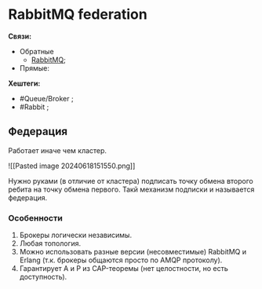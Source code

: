 # RabbitMQ federation

**Связи:**
- Обратные
	- [RabbitMQ](rabbit-mq);
- Прямые:

**Хештеги:**
- #Queue/Broker ;
- #Rabbit ;

## Федерация

Работает иначе чем кластер.

![[Pasted image 20240618151550.png]]

Нужно руками (в отличие от кластера) подписать точку обмена второго ребита на точку обмена первого. Такй механизм подписки и называется федерация.

### Особенности

1) Брокеры логически независимы.
2) Любая топология.
3) Можно использовать разные версии (несовместимые) RabbitMQ и Erlang (т.к. брокеры общаются просто по AMQP протоколу).
4) Гарантирует A и P из CAP-теоремы (нет целостности, но есть доступность).
